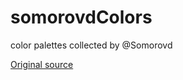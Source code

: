 # somorovdColors
color palettes collected by @Somorovd

[Original source](https://github.com/Somorovd/GenArt_Public/blob/main/palettes.json)



